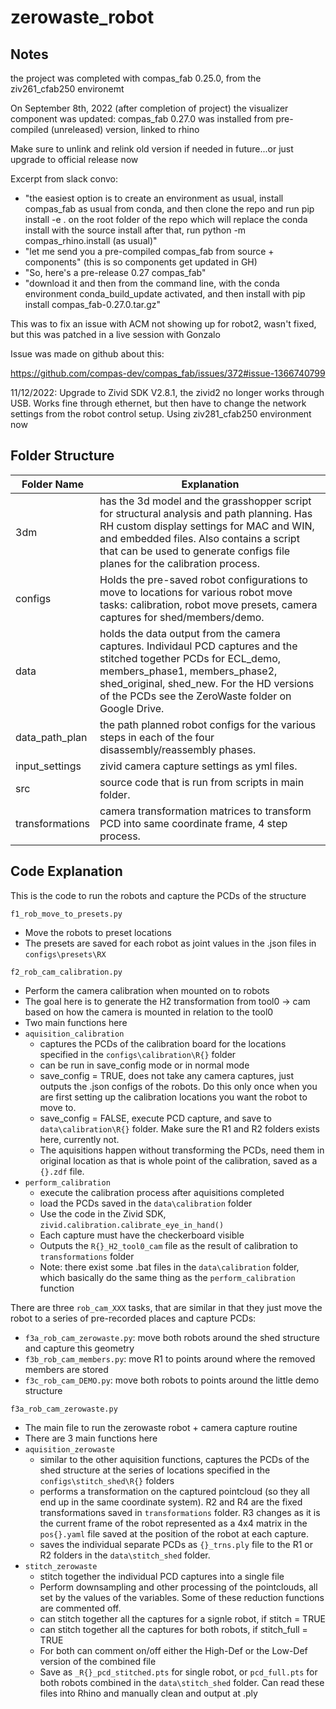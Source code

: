 # zerowaste_robot

## Notes

the project was completed with compas_fab 0.25.0, from the ziv261_cfab250 environemt

On September 8th, 2022 (after completion of project) the visualizer component was updated: compas_fab 0.27.0 was installed from pre-compiled (unreleased) version, linked to rhino

Make sure to unlink and relink old version if needed in future...or just upgrade to official release now

Excerpt from slack convo:

* "the easiest option is to create an environment as usual, install compas_fab as usual from conda, and then clone the repo and run pip install -e . on the root folder of the repo which will replace the conda install with the source install after that, run python -m compas_rhino.install (as usual)"
* "let me send you a pre-compiled compas_fab from source + components" (this is so components get updated in GH)
* "So, here's a pre-release 0.27 compas_fab"
* "download it and then from the command line, with the conda environment conda_build_update activated, and then install with pip install compas_fab-0.27.0.tar.gz"

This was to fix an issue with ACM not showing up for robot2, wasn't fixed, but this was patched in a live session with Gonzalo

Issue was made on github about this:

https://github.com/compas-dev/compas_fab/issues/372#issue-1366740799

11/12/2022: Upgrade to Zivid SDK V2.8.1, the zivid2 no longer works through USB. Works fine through ethernet, but then have to change the network settings from the robot control setup. Using ziv281_cfab250 environment now

## Folder Structure

| Folder Name    | Explanation |
| -------- | ------- |
| 3dm  | has the 3d model and the grasshopper script for structural analysis and path planning. Has RH custom display settings for MAC and WIN, and embedded files. Also contains a script that can be used to generate configs file planes for the calibration process. |
| configs | Holds the pre-saved robot configurations to move to locations for various robot move tasks: calibration, robot move presets, camera captures for shed/members/demo. |
| data    | holds the data output from the camera captures. Individaul PCD captures and the stitched together PCDs for ECL_demo, members_phase1, members_phase2, shed_original, shed_new. For the HD versions of the PCDs see the ZeroWaste folder on Google Drive.|
| data_path_plan    | the path planned robot configs for the various steps in each of the four disassembly/reassembly phases.|
| input_settings    | zivid camera capture settings as yml files.|
| src    | source code that is run from scripts in main folder.|
| transformations    | camera transformation matrices to transform PCD into same coordinate frame, 4 step process.|


## Code Explanation

This is the code to run the robots and capture the PCDs of the structure

`f1_rob_move_to_presets.py`
  * Move the robots to preset locations
  * The presets are saved for each robot as joint values in the .json files in `configs\presets\RX`

`f2_rob_cam_calibration.py`
  * Perform the camera calibration when mounted on to robots
  * The goal here is to generate the H2 transformation from tool0 -> cam based on how the camera is mounted in relation to the tool0
  * Two main functions here
  * `aquisition_calibration`
    * captures the PCDs of the calibration board for the locations specified in the `configs\calibration\R{}` folder
    * can be run in save_config mode or in normal mode
    * save_config = TRUE, does not take any camera captures, just outputs the .json configs of the robots. Do this only once when you are first setting up the calibration locations you want the robot to move to.
    * save_config = FALSE, execute PCD capture, and save to `data\calibration\R{}` folder. Make sure the R1 and R2 folders exists here, currently not.
    * The aquisitions happen without transforming the PCDs, need them in original location as that is whole point of the calibration, saved as a `{}.zdf` file.
  * `perform_calibration`
    * execute the calibration process after aquisitions completed
    * load the PCDs saved in the `data\calibration` folder
    * Use the code in the Zivid SDK, `zivid.calibration.calibrate_eye_in_hand()`
    * Each capture must have the checkerboard visible
    * Outputs the  `R{}_H2_tool0_cam` file as the result of calibration to `transformations` folder
    * Note: there exist some .bat files in the `data\calibration` folder, which basically do the same thing as the `perform_calibration` function


There are three `rob_cam_XXX` tasks, that are similar in that they just move the robot to a series of pre-recorded places and capture PCDs:
  * `f3a_rob_cam_zerowaste.py`: move both robots around the shed structure and capture this geometry
  * `f3b_rob_cam_members.py`: move R1 to points around where the removed members are stored
  * `f3c_rob_cam_DEMO.py`: move both robots to points around the little demo structure


`f3a_rob_cam_zerowaste.py`
  * The main file to run the zerowaste robot + camera capture routine
  * There are 3 main functions here
  * `aquisition_zerowaste`
    * similar to the other aquisition functions, captures the PCDs of the shed structure at the series of locations specified in the `configs\stitch_shed\R{}` folders
    * performs a transformation on the captured pointcloud (so they all end up in the same coordinate system). R2 and R4 are the fixed transformations saved in `transformations` folder. R3 changes as it is the current frame of the robot represented as a 4x4 matrix in the `pos{}.yaml` file saved at the position of the robot at each capture.
    * saves the individual separate PCDs as `{}_trns.ply` file to the R1 or R2 folders in the `data\stitch_shed` folder.
  * `stitch_zerowaste`
    * stitch together the individual PCD captures into a single file
    * Perform downsampling and other processing of the pointclouds, all set by the values of the variables. Some of these reduction functions are commented off.
    * can stitch together all the captures for a signle robot, if stitch = TRUE
    * can stitch together all the captures for both robots, if stitch_full = TRUE
    * For both can comment on/off either the High-Def or the Low-Def version of the combined file
    * Save as `_R{}_pcd_stitched.pts` for single robot, or `pcd_full.pts` for both robots combined in the `data\stitch_shed` folder. Can read these files into Rhino and manually clean and output at .ply
